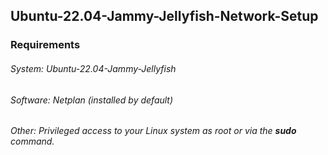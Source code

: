 ## Ubuntu-22.04-Jammy-Jellyfish-Network-Setup
### Requirements
###### System: Ubuntu-22.04-Jammy-Jellyfish
###### Software: Netplan (installed by default)
###### Other: Privileged access to your Linux system as root or via the __sudo__ command.
